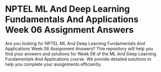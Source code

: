 # NPTEL ML And Deep Learning Fundamentals And Applications Week 06 Assignment Answers

Are you looking for NPTEL ML And Deep Learning Fundamentals And Applications Week 06 Assignment Answers? This repository will help you find your answers and solutions for Week 06 of the ML And Deep Learning Fundamentals And Applications course. We provide detailed solutions to help you complete your assignments efficiently.